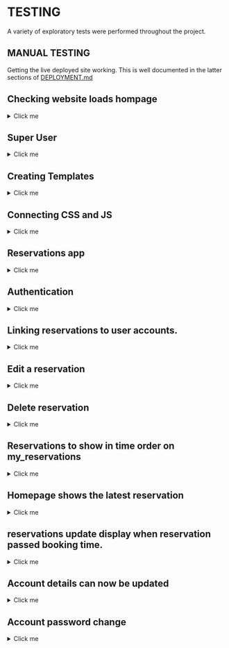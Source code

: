 # TESTING

A variety of exploratory tests were performed throughout the project.

## MANUAL TESTING

Getting the live deployed site working. This is well documented in the latter sections of [DEPLOYMENT.md](DEPLOYMENT.md)

## Checking website loads hompage

<details>
<summary>Click me</summary>

Add the following code to the home/views.py file. This tells the server to display "This is the homepage"

![01](docs/testing/01-load-home-page.png)

Add the following code to the elite_cuisine/urls.py file.

![env secret key](docs/testing/02-load-home-page.png)

Add the following code to the elite_cuisine/settings.py file to installed apps.

![env secret key](docs/testing/03-load-home-page.png)

Use command python3 manage.py runserver to check the home app is linked correctly.

![env secret key](docs/testing/04-load-home-page.png)

</details>

## Super User

<details>
<summary>Click me</summary>

When i originally tried to login as a superuser i recieved this error.

![Error](docs/testing/admin-test-01.png)

After using code institute support i had forgotten to add.

![CSFR](docs/testing/admin-test-02.png)

Admin login now functions correctly.

![Admin Page](docs/testing/admin-test-03.png)

</details>

## Creating Templates 

<details>
<summary>Click me</summary>

Create a top level directory to include your templates 

![Templates](docs/testing/templates-01.png)

connect the templates directory to *elite/settings.py*

![Templates](docs/testing/templates-02.png)

![Templates](docs/testing/templates-03.png)

Once the templates partials are populated. The server looks like this

![Templates](docs/testing/templates-04.png)

</details>

## Connecting CSS and JS

<details>
<summary>Click me</summary>

Connect the static directory to *elite/settings.py*.

![CSS](docs/testing/style01.png)

Create you style.css as shown at the top level.

![CSS](docs/testing/style02.png)

Edit head.html to load sytle sheet.

![CSS](docs/testing/style03.png)

I initally recieved the error below. After chaging *STATIC_URL = '/static/'* in elite/setting.py the style sheet connected.

![CSS](docs/testing/style04.png)

Server with backgorund colour.

![CSS](docs/testing/style05.png)

Create script.js in static directory.

![JS](docs/heroku_deployment/24-js.png)

Connect script.js to base.html.

![JS](docs/heroku_deployment/25-base.html.png)

Check server loads message in developer tools.

![JS](docs/heroku_deployment/26-jsmessage.png)

</details>

## Reservations app 

<details>
<summary>Click me</summary>

First I created the form to be able to submit a reservation and a success page

![Reservation form](docs/testing/reservations01.png)

![Success page](docs/testing/reservations02.png)

Now to create the link to the database. 

![Reservations in Admin page](docs/testing/reservations03.png)

And to style the admin display so it is clearer

![Saved reservation](docs/testing/reservations04.png)

### Testing reservation inputs 

multiple tests have been performed to check the reservations form works correctly.

- Phone number has to be numeric *The letter e can be entered into the IntergerField fo some reason. Maybe because e is a number *
- Date starts at todays date.
- time intervals are set to every 15 minutes
- Number of people is capped betweeen 1-8
- Email has to be an email because of EmailField

### Testing double booking 

THIS WILL BE DONE AT A LATER DATE.

</details>

## Authentication 

<details>
<summary>Click me</summary>

Check allauth working with nav links. Allauth did the hard work for signup/login/logout. Just had to configure navbar.html with Django templates to check authentication. A test account was created to check it worked.

 Not logged in shows this view:

![Not authenticated view](docs/testing/authentication01.png)

 signing up shows:

![Not authenticated view sign up](docs/testing/authentication02.png)

 Logged in shows:

![authenticated view](docs/testing/authentication03.png)

To make users log in before making a reservation. The following code was added:

![reservations/views.py](docs/testing/authentication04.png)

![elite/settings.py](docs/testing/authentication05.png)

Now when a non authenticated user trys to reserve they are redirected to log in page

</details>

## Linking reservations to user accounts.

<details>
<summary>Click me</summary>

This didn't go very well. I updated code to link the reservations:

![model code](docs/testing/authenticating_reservations01.png)

![view code](docs/testing/authenticating_reservations02.png)

After this i tried to migrate but forgot that now there are empty fields. I dropped my reservation database and created a new version. this threw an error when accessing the reservation model from the admin page:

![error code](docs/testing/authenticating_reservations03.png)

I contacted student support who advised me to change to the sqlite3 database from now on and remigrate to a postgreSQL databse later on when my models are finished.

To test that the users are connected to the reservation I now need to create some users, reservations and a html page called user_reservations to be able to view them. 

![user reservations displaying](docs/testing/authenticating_reservations04.png)

</details>

## Edit a reservation

<details>
<summary>Click me</summary>

Users can now edit reservations. 

![reservation in admin page](docs/testing/edit_reservation01.png)

![reservation in logged in user view](docs/testing/edit_reservation02.png)

![reservation edited using the edit function](docs/testing/edit_reservation03.png)

To allow me to edit the reservation I had to:

- Create an edit_reservation view to handle the request
- Update my reservation form to a ModelForm which allows it access the database. It needs to this because of the instance in the edit_reservation view that pre populates the information in the form. ModelForms need a class meta.
- Edit the my_reservation.html for loop that loads reservations to have an edit button that links to the unique reservation_id that django creates. 

</details>

## Delete reservation 

<details>
<summary>Click me</summary>

Users can now delete reservations 

Multiple reservation for one user

![reservation in my reservations](docs/testing/delete_reservation01.png)

When pressing delete user is linked to delete confirmation page 

![reservation delete page](docs/testing/delete_reservation02.png)

When pressing confirm user is redirected to my_reservations and the reervations is deleted.

![reservation deleted](docs/testing/delete_reservation03.png)

The admin page shows the reservation was successfully deleted form the database

![reservation deleted in admin page](docs/testing/delete_reservation04.png)

</details>

## Reservations to show in time order on my_reservations

<details>
<summary>Click me</summary>

Reservations now show in time order

![my reservations in time order](docs/testing/reservation_order01.png)

</details>

## Homepage shows the latest reservation

<details>
<summary>Click me</summary>

logged in users without next reservation see:

![hompepage blank reservation](docs/testing/homepage_reservations01.png)

logged in users with a reservation see: 

![hompepage next reservation](docs/testing/homepage_reservations02.png)

Non logged in users see:

![non logged in user homepage](docs/testing/homepage_reservations03.png)

</details>

## reservations update display when reservation passed booking time.

<details>
<summary>Click me</summary>

A user has this booking. I need to wait and see if their booking updates to their next reservation after the time slot has passed.

![near expiration booking](docs/testing/expired_reservations01.png)

- The reservation does not remove when the time is passed. this will be the next thing to focus on. 

- my_reservations updated for deleting expired reservations. 

![expired reservation deleted](docs/testing/expired_reservations02.png)

This took a long time because I was over complicating the code. simple plans are always best!

</details>

## Account details can now be updated

<details>
<summary>Click me</summary>

![original account details](docs/testing/account_update01.png)

![propsed changes to account details](docs/testing/account_update02.png)

![Changed account details](docs/testing/account_update03.png)

</details>

## Account password change

<details>
<summary>Click me</summary>

Users can edite their passwords when logged in

![Password change form](docs/testing/password_update01.png)

</details>


